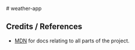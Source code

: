 # weather-app

## Credits / References

- [MDN](https://developer.mozilla.org/en-US/) for docs relating to all parts of the project. 
